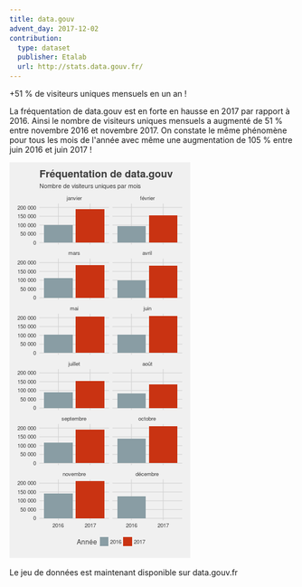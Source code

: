 ```yaml
---
title: data.gouv
advent_day: 2017-12-02
contribution:
  type: dataset
  publisher: Etalab
  url: http://stats.data.gouv.fr/
---
```


+51 % de visiteurs uniques mensuels en un an !

<!--more-->

La fréquentation de data.gouv est en forte en hausse en 2017 par rapport à 2016. Ainsi le nombre de visiteurs uniques mensuels a augmenté de 51 % entre novembre 2016 et novembre 2017. On constate le même phénomène pour tous les mois de l'année avec même une augmentation de 105 % entre juin 2016 et juin 2017 !

![Fréquentation de data.gouv](https://raw.githubusercontent.com/pachevalier/statsdatagouv/master/piwik.png)

Le jeu de données est maintenant disponible sur data.gouv.fr

<div data-udata-dataset-id="5a22644f88ee3848529af925"></div>
